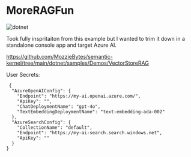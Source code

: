 # MoreRAGFun

![dotnet](https://github.com/aherrick/moreragfun/actions/workflows/dotnet.yml/badge.svg)

Took fully inspritaiton from this example but I wanted to trim it down in a standalone console app and target Azure AI.

https://github.com/MozzieBytes/semantic-kernel/tree/main/dotnet/samples/Demos/VectorStoreRAG
 
 User Secrets:

```
 {
  "AzureOpenAIConfig": {
    "Endpoint": "https://my-ai.openai.azure.com/",
    "ApiKey": "",
    "ChatDeploymentName": "gpt-4o",
    "TextEmbeddingDeploymentName": "text-embedding-ada-002"
  },
  "AzureSearchConfig": {
    "CollectionName": "default",
    "Endpoint": "https://my-ai-search.search.windows.net",
    "ApiKey": ""
  }
}
```